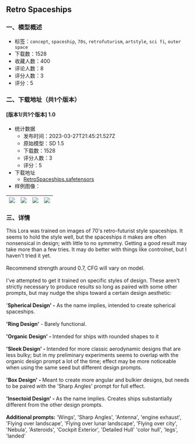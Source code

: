 ## Retro Spaceships
### 一、模型概述

- 标签：`concept`, `spaceship`, `70s`, `retrofuturism`, `artstyle`, `sci fi`, `outer space`
- 下载数：1528
- 收藏人数：400
- 评论人数：8
- 评分人数：3
- 评分：5

### 二、下载地址（共1个版本）

#### [版本1/共1个版本] 1.0

- 统计数据
  - 发布时间：2023-03-27T21:45:21.527Z
  - 原始模型：SD 1.5
  - 下载数：1528
  - 评分人数：3
  - 评分：5
- 下载地址
  - [RetroSpaceships.safetensors](https://civitai.com/api/download/models/30309)
- 样例图像：

| <img src="https://image.civitai.com/xG1nkqKTMzGDvpLrqFT7WA/81513778-2945-4537-ae9d-febcd05aa300/width=450/344128.jpeg" /> | <img src="https://image.civitai.com/xG1nkqKTMzGDvpLrqFT7WA/f71177ae-35f0-46e5-746d-2792e4696500/width=450/344146.jpeg" /> | <img src="https://image.civitai.com/xG1nkqKTMzGDvpLrqFT7WA/90b47e57-d746-40fb-49a1-096a2c720700/width=450/344145.jpeg" /> | <img src="https://image.civitai.com/xG1nkqKTMzGDvpLrqFT7WA/c3dbd9f7-660a-4681-dd44-b322e1780a00/width=450/344144.jpeg" /> |
| ---- | ---- | ---- | ---- |


### 三、详情
<p>This Lora was trained on images of 70's retro-futurist style spaceships. It seems to hold the style well, but the spaceships it makes are often nonsensical in design; with little to no symmetry. Getting a good result may take more than a few tries. It may do better with things like controlnet, but I haven't tried it yet.<br /><br />Recommend strength around 0.7, CFG will vary on model.<br /><br />I've attempted to get it trained on specific styles of design. These aren't strictly necessary to produce results so long as paired with some other prompts, but may nudge the ships toward a certain design aesthetic:<br /><br />'<strong>Spherical Design' -</strong> As the name implies, intended to create spherical spaceships.<br /><br /><strong>'Ring Design'</strong> - Barely functional.<br /><br /><strong>'Organic Design' - </strong>Intended for ships with rounded shapes to it<br /><br /><strong>'Sleek Design' - </strong>Intended for more classic aerodynamic designs that are less bulky; but in my preliminary experiments seems to overlap with the organic design prompt a lot of the time; effect may be more noticeable when using the same seed but different design prompts.<br /><br /><strong>'Box Design' - </strong>Meant to create more angular and bulkier designs, but needs to be paired with the 'Sharp Angles' prompt for full effect.<br /><br /><strong>'Insectoid Design' - </strong>As the name implies. Creates ships substantially different from the other design prompts.<br /><br /><strong>Additional prompts:</strong> 'Wings', 'Sharp Angles', 'Antenna', 'engine exhaust', 'Flying over landscape', 'Flying over lunar landscape', 'Flying over city', 'Nebula', 'Asteroids', 'Cockpit Exterior', 'Detailed Hull' 'color hull', 'legs', 'landed'</p>